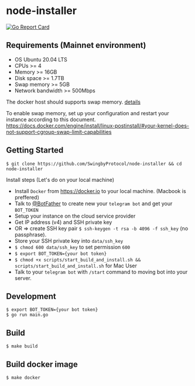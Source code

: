 # node-installer
[![Go Report Card](https://goreportcard.com/badge/github.com/SwingbyProtocol/node-installer)](https://goreportcard.com/report/github.com/SwingbyProtocol/node-installer)

## Requirements (Mainnet environment)

- OS Ubuntu 20.04 LTS
- CPUs >= 4
- Memory >= 16GB
- Disk space >= 1.7TB
- Swap memory >= 5GB
- Network bandwidth >= 500Mbps

The docker host should supports swap memory. [details](https://docs.docker.com/config/containers/resource_constraints/)

To enable swap memory, set up your configuration and restart your instance according to this document.
https://docs.docker.com/engine/install/linux-postinstall/#your-kernel-does-not-support-cgroup-swap-limit-capabilities
 
## Getting Started
```
$ git clone https://github.com/SwingbyProtocol/node-installer && cd node-installer
```
Install steps (Let's do on your local machine)
- Install `Docker` from https://docker.io to your local machine. (Macbook is preffered)
- Talk to [@BotFather](https://t.me/BotFather) to create new your `telegram bot` and get your `BOT_TOKEN`
- Setup your instance on the cloud service provider
- Get IP address (v4) and SSH private key
- OR => create SSH key pair `$ ssh-keygen -t rsa -b 4096 -f ssh_key` (no passphrase).
- Store your SSH private key into `data/ssh_key` 
- `$ chmod 600 data/ssh_key` to set permission `600`
- `$ export BOT_TOKEN={your bot token}`
- `$ chmod +x scripts/start_build_and_install.sh && scripts/start_build_and_install.sh` for Mac User
- Talk to your `telegram bot` with `/start` command to moving bot into your server.

## Development 
```
$ export BOT_TOKEN={your bot token}
$ go run main.go
```

## Build
```
$ make build
```

## Build docker image
```
$ make docker 
```
